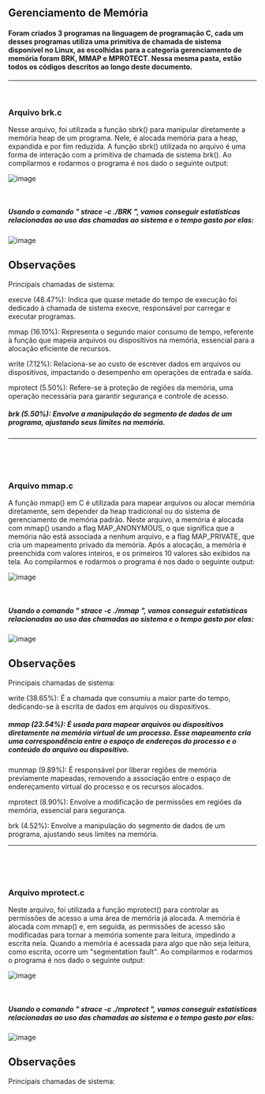 
## Gerenciamento de Memória

 #### Foram criados 3 programas na linguagem de programação C, cada um desses programas utiliza uma primitiva de chamada de sistema disponível no Linux, as escolhidas para a categoria gerenciamento de memória foram BRK, MMAP e MPROTECT. Nessa mesma pasta, estão todos os códigos descritos ao longo deste documento.

---

<p>&nbsp;</p>

 ### Arquivo brk.c 

   Nesse arquivo, foi utilizada a função sbrk() para manipular diretamente a memória heap de um programa. Nele, é alocada memória para a heap, expandida e por fim reduzida. A função sbrk() utilizada no arquivo é uma forma de interação com a primitiva de chamada de sistema brk(). Ao compilarmos e rodarmos o programa é nos dado o seguinte output:


 ![image](https://github.com/user-attachments/assets/be68c1bd-0565-4d21-9c69-ef12cd472deb)
 
 <p>&nbsp;</p>
 
 ##### Usando o comando " strace -c ./BRK ", vamos conseguir estatísticas relacionadas ao uso das chamadas ao sistema e o tempo gasto por elas: 


![image](https://github.com/user-attachments/assets/949c795b-79ee-4c3d-99c0-47bdb62f6828)




## Observações

Principais chamadas de sistema:

execve (48.47%): Indica que quase metade do tempo de execução foi dedicado à chamada de sistema execve, responsável por carregar e executar programas.

mmap (16.10%): Representa o segundo maior consumo de tempo, referente à função que mapeia arquivos ou dispositivos na memória, essencial para a alocação eficiente de recursos.

write (7.12%): Relaciona-se ao custo de escrever dados em arquivos ou dispositivos, impactando o desempenho em operações de entrada e saída.

mprotect (5.50%): Refere-se à proteção de regiões da memória, uma operação necessária para garantir segurança e controle de acesso.

##### brk (5.50%): Envolve a manipulação do segmento de dados de um programa, ajustando seus limites na memória.

---
<p>&nbsp;</p>
<p>&nbsp;</p>

 ### Arquivo mmap.c 
 
  A função mmap() em C é utilizada para mapear arquivos ou alocar memória diretamente, sem depender da heap tradicional ou do sistema de gerenciamento de memória padrão. Neste arquivo, a memória é alocada com mmap() usando a flag MAP_ANONYMOUS, o que significa que a memória não está associada a nenhum arquivo, e a flag MAP_PRIVATE, que cria um mapeamento privado da memória. Após a alocação, a memória é preenchida com valores inteiros, e os primeiros 10 valores são exibidos na tela. Ao compilarmos e rodarmos o programa é nos dado o seguinte output:


![image](https://github.com/user-attachments/assets/1155a2bc-c22f-48c9-bccb-6d285224a294)

<p>&nbsp;</p>

 ##### Usando o comando " strace -c ./mmap ", vamos conseguir estatísticas relacionadas ao uso das chamadas ao sistema e o tempo gasto por elas: 
 
![image](https://github.com/user-attachments/assets/f277f17f-2bcb-4fdf-b88e-988d31a96262)


## Observações

Principais chamadas de sistema:

write (38.65%): É a chamada que consumiu a maior parte do tempo, dedicando-se à escrita de dados em arquivos ou dispositivos.

##### mmap (23.54%): É usada para mapear arquivos ou dispositivos diretamente na memória virtual de um processo. Esse mapeamento cria uma correspondência entre o espaço de endereços do processo e o conteúdo do arquivo ou dispositivo.

munmap (9.89%): É responsável por liberar regiões de memória previamente mapeadas, removendo a associação entre o espaço de endereçamento virtual do processo e os recursos alocados.

mprotect (8.90%): Envolve a modificação de permissões em regiões da memória, essencial para segurança.

brk (4.52%): Envolve a manipulação do segmento de dados de um programa, ajustando seus limites na memória.

---
<p>&nbsp;</p>
<p>&nbsp;</p>

 ### Arquivo mprotect.c
 
  Neste arquivo, foi utilizada a função mprotect() para controlar as permissões de acesso a uma área de memória já alocada. A memória é alocada com mmap() e, em seguida, as permissões de acesso são modificadas para tornar a memória somente para leitura, impedindo a escrita nela. Quando a memória é acessada para algo que não seja leitura, como escrita, ocorre um "segmentation fault". Ao compilarmos e rodarmos o programa é nos dado o seguinte output:

 ![image](https://github.com/user-attachments/assets/e9dad229-843f-43d5-aeee-cc0d276f310e)

 <p>&nbsp;</p>

 ##### Usando o comando " strace -c ./mprotect ", vamos conseguir estatísticas relacionadas ao uso das chamadas ao sistema e o tempo gasto por elas: 

![image](https://github.com/user-attachments/assets/6f771361-f1da-4065-a55a-eb5b60e285fb)

## Observações

Principais chamadas de sistema:



